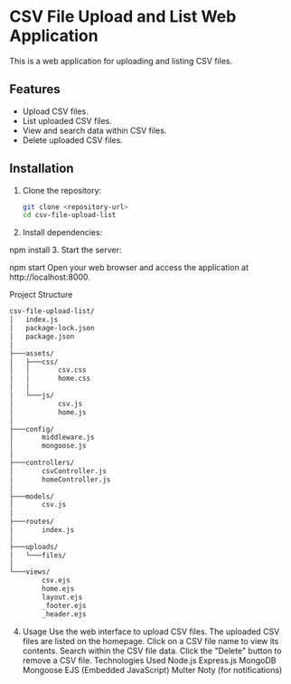# CSV File Upload and List Web Application

This is a web application for uploading and listing CSV files.

## Features

- Upload CSV files.
- List uploaded CSV files.
- View and search data within CSV files.
- Delete uploaded CSV files.

## Installation

1. Clone the repository:

   ```bash
   git clone <repository-url>
   cd csv-file-upload-list
2. Install dependencies:

npm install
3. Start the server:

npm start
Open your web browser and access the application at http://localhost:8000.

Project Structure
   ```bash
   csv-file-upload-list/
   │   index.js
   │   package-lock.json
   │   package.json
   │
   ├───assets/
   │   ├───css/
   │   │       csv.css
   │   │       home.css
   │   │
   │   └───js/
   │           csv.js
   │           home.js
   │
   ├───config/
   │       middleware.js
   │       mongoose.js
   │
   ├───controllers/
   │       csvController.js
   │       homeController.js
   │
   ├───models/
   │       csv.js
   │
   ├───routes/
   │       index.js
   │
   ├───uploads/
   │   └───files/
   │
   └───views/
           csv.ejs
           home.ejs
           layout.ejs
           _footer.ejs
           _header.ejs
```

4. Usage
Use the web interface to upload CSV files.
The uploaded CSV files are listed on the homepage.
Click on a CSV file name to view its contents.
Search within the CSV file data.
Click the "Delete" button to remove a CSV file.
Technologies Used
Node.js
Express.js
MongoDB
Mongoose
EJS (Embedded JavaScript)
Multer
Noty (for notifications)